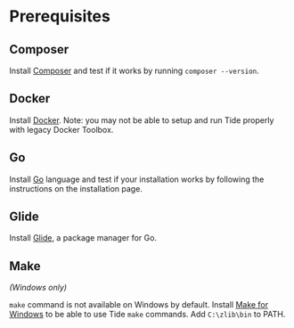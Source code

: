 # Prerequisites

## Composer
Install [Composer](https://getcomposer.org/) and test if it works by running `composer --version`.

## Docker
Install [Docker](https://docs.docker.com/install/). Note: you may not be able to setup and run Tide properly with legacy Docker Toolbox.

## Go
Install [Go](https://golang.org/doc/install) language and test if your installation works by following the instructions on the installation page.

## Glide
Install [Glide](https://glide.readthedocs.io/en/latest/#installing-glide), a package manager for Go.

## Make
_(Windows only)_

`make` command is not available on Windows by default. Install [Make for Windows](http://gnuwin32.sourceforge.net/packages/make.htm) to be able to use Tide `make` commands. Add `C:\zlib\bin` to PATH.

